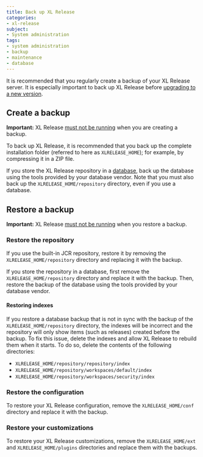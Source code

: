 ```yaml
---
title: Back up XL Release
categories:
- xl-release
subject:
- System administration
tags:
- system administration
- backup
- maintenance
- database
---
```


It is recommended that you regularly create a backup of your XL Release server. It is especially important to back up XL Release before [upgrading to a new version](/xl-release/how-to/upgrade-xl-release.html).

## Create a backup

**Important:** XL Release [must not be running](/xl-release/how-to/shut-down-xl-release.html) when you are creating a backup.

To back up XL Release, it is recommended that you back up the complete installation folder (referred to here as `XLRELEASE_HOME`); for example, by compressing it in a ZIP file.

If you store the XL Release repository in a [database](/xl-release/how-to/configure-the-xl-release-repository-in-a-database.html#using-a-database), back up the database using the tools provided by your database vendor. Note that you must also back up the `XLRELEASE_HOME/repository` directory, even if you use a database.

## Restore a backup

**Important:** XL Release [must not be running](/xl-release/how-to/shut-down-xl-release.html) when you restore a backup.

### Restore the repository

If you use the built-in JCR repository, restore it by removing the `XLRELEASE_HOME/repository` directory and replacing it with the backup.

If you store the repository in a database, first remove the `XLRELEASE_HOME/repository` directory and replace it with the backup. Then, restore the backup of the database using the tools provided by your database vendor.

#### Restoring indexes

If you restore a database backup that is not in sync with the backup of the `XLRELEASE_HOME/repository` directory, the indexes will be incorrect and the repository will only show items (such as releases) created before the backup. To fix this issue, delete the indexes and allow XL Release to rebuild them when it starts. To do so, delete the contents of the following directories:

* `XLRELEASE_HOME/repository/repository/index`
* `XLRELEASE_HOME/repository/workspaces/default/index`
* `XLRELEASE_HOME/repository/workspaces/security/index`

### Restore the configuration

To restore your XL Release configuration, remove the `XLRELEASE_HOME/conf` directory and replace it with the backup.

### Restore your customizations

To restore your XL Release customizations, remove the `XLRELEASE_HOME/ext` and `XLRELEASE_HOME/plugins` directories and replace them with the backups.
